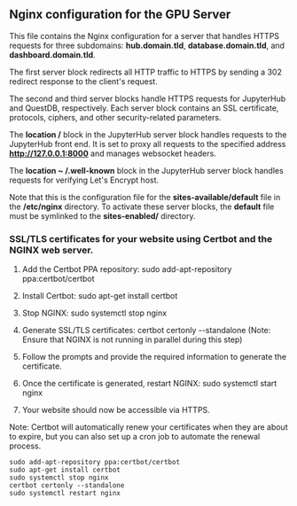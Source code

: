 
## Nginx configuration for the GPU Server

This file contains the Nginx configuration for a server that handles HTTPS requests for three subdomains: **hub.domain.tld**, **database.domain.tld**, and **dashboard.domain.tld**.

The first server block redirects all HTTP traffic to HTTPS by sending a 302 redirect response to the client's request.

The second and third server blocks handle HTTPS requests for JupyterHub and QuestDB, respectively. Each server block contains an SSL certificate, protocols, ciphers, and other security-related parameters.

The **location /** block in the JupyterHub server block handles requests to the JupyterHub front end. It is set to proxy all requests to the specified address **http://127.0.0.1:8000** and manages websocket headers.

The **location ~ /.well-known** block in the JupyterHub server block handles requests for verifying Let's Encrypt host.

Note that this is the configuration file for the **sites-available/default** file in the **/etc/nginx** directory. To activate these server blocks, the **default** file must be symlinked to the **sites-enabled/** directory.


### SSL/TLS certificates for your website using Certbot and the NGINX web server.

1. Add the Certbot PPA repository:
sudo add-apt-repository ppa:certbot/certbot

2. Install Certbot:
sudo apt-get install certbot

3. Stop NGINX:
sudo systemctl stop nginx

4. Generate SSL/TLS certificates:
certbot certonly --standalone
(Note: Ensure that NGINX is not running in parallel during this step)

5. Follow the prompts and provide the required information to generate the certificate.

6. Once the certificate is generated, restart NGINX:
sudo systemctl start nginx

7. Your website should now be accessible via HTTPS.

Note: Certbot will automatically renew your certificates when they are about to expire, but you can also set up a cron job to automate the renewal process.

```
sudo add-apt-repository ppa:certbot/certbot 
sudo apt-get install certbot
sudo systemctl stop nginx
certbot certonly --standalone 
sudo systemctl restart nginx

```